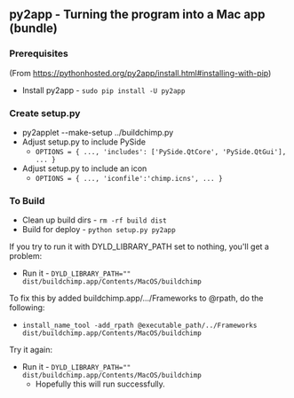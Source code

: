 ## py2app - Turning the program into a Mac app (bundle)

### Prerequisites

(From https://pythonhosted.org/py2app/install.html#installing-with-pip)
* Install py2app - ```sudo pip install -U py2app```

### Create setup.py

* py2applet --make-setup ../buildchimp.py
* Adjust setup.py to include PySide
  * ```OPTIONS = { ..., 'includes': ['PySide.QtCore', 'PySide.QtGui'], ... }```
* Adjust setup.py to include an icon
  * ```OPTIONS = { ..., 'iconfile':'chimp.icns', ... }```

### To Build

* Clean up build dirs - ```rm -rf build dist```
* Build for deploy - ```python setup.py py2app```

If you try to run it with DYLD_LIBRARY_PATH set to nothing, you'll get a problem:

* Run it - ```DYLD_LIBRARY_PATH="" dist/buildchimp.app/Contents/MacOS/buildchimp```

To fix this by added buildchimp.app/.../Frameworks to @rpath, do the following:

* ```install_name_tool -add_rpath @executable_path/../Frameworks dist/buildchimp.app/Contents/MacOS/buildchimp```

Try it again:

* Run it - ```DYLD_LIBRARY_PATH="" dist/buildchimp.app/Contents/MacOS/buildchimp```
  * Hopefully this will run successfully.
